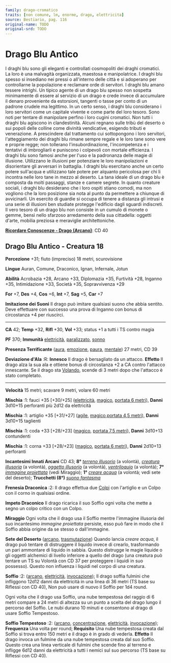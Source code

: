 ```yaml
---
family: drago-cromatico
traits: [non comune, lm, enorme, drago, elettricita]
source: Bestiario, pag. 116
original-name: TODO
original-srd: TODO
---
```


# Drago Blu Antico

I draghi blu sono gli eleganti e controllati cosmopoliti dei draghi cromatici.
La loro è una malvagità organizzata, maestosa e manipolatrice. I draghi blu
spesso si insediano nei pressi o all'interno delle città e si adoperano per
controllarne la popolazione e reclamare orde di servitori. I draghi blu amano
tessere intrighi. Un tipico agente di un drago blu spesso non sospetta
minimamente di essere al servizio di un drago e crede invece di accumulare il
denaro proveniente da estorsioni, tangenti o tasse per conto di un padrone
crudele ma legittimo. In un certo senso, i draghi blu considerano i loro
servitori come un capitale vivente e come parte del loro tesoro. Sono noti per
tentare di manipolare perfino i loro cugini cromatici. Non tutti i draghi blu
agiscono in clandestinità. Alcuni regnano sulle tribù del deserto o sui popoli
delle colline come divinità vendicative, esigendo tributi e venerazione. A
prescindere dal trattamento cui sottopongono i loro servitori, l'atteggiamento
dei draghi blu rimane sempre regale e le loro tane sono vere e proprie regge;
non tollerano l'insubordinazione, l'incompetenza e i tentativi di imbrogliarli e
puniscono i colpevoli con mortale efficienza. I draghi blu sono famosi anche per
l'uso e la padronanza delle magie di illusione. Utilizzano le illusioni per
potenziare le loro manipolazioni e disorientare gli avversari in battaglia. I
draghi blu esercitano anche un certo potere sull'acqua e utilizzano tale potere
per alquanto pericolosa per chi li incontra nelle loro tane in mezzo al deserto.
La tana ideale di un drago blu è composta da molti passaggi, stanze e camere
segrete. In quanto creature sociali, i draghi blu desiderano che i loro ospiti
stiano comodi, ma non vogliono che la loro posizione sia nota al punto da
permettere a chiunque di avvicinarli. Un esercito di guardie si occupa di tenere
a distanza gli intrusi e una serie di illusioni ben studiate protegge l'edificio
dagli sguardi indiscreti. Il vero tesoro di un drago blu non consiste in un
cumulo di monete o gemme, bensì nello sfarzoso arredamento della sua cittadella:
oggetti d'arte, mobilia preziosa e meraviglie architettoniche.

**[Ricordare Conoscenze - Drago (Arcano)](/azioni/abilita/ricordare-conoscenze)**:
CD 40

## Drago Blu Antico - Creatura 18

**Percezione** +31; fiuto (impreciso) 18 metri, scurovisione

**Lingue** Auran, Comune, Draconico, Ignan, Infernale, Jotun

**Abilità** Acrobazia +28, Arcano +33, Diplomazia +35, Furtività +28, Inganno
+35, Intimidazione +33, Società +35, Sopravvivenza +29

**For** +7, **Des** +4, **Cos** +6, **Int** +7, **Sag** +5, **Car** +7

**Imitazione dei Suoni** Il drago può imitare qualsiasi suono che abbia sentito.
Deve effettuare con successo una prova di Inganno con bonus di circostanza +4
per riuscirci.

---

**CA** 42; **Temp** +32, **Rifl** +30, **Vol** +33; status +1 a tutti i TS
contro magia

**PF** 370; **Immunità** [elettricità](/tratti/elettricita),
[paralizzato](/condizioni/paralizzato), [sonno](/tratti/sonno)

**Presenza Terrificante** ([aura](/tratti/aura), [emozione](/tratti/emozione),
[paura](/tratti/paura), [mentale](/tratti/mentale)) 27 metri, CD 39

**Deviazione d'Ala** :R: **Innesco** Il drago è bersagliato da un attacco.
**Effetto** Il drago alza la sua ala e ottiene bonus di circostanza +2 a CA
contro l'attacco innescante. Se il drago sta [Volando](/azioni/base/volare),
scende di 3 metri dopo che l'attacco è stato completato.

---

**Velocità** 15 metri; scavare 9 metri, volare 60 metri

**Mischia** :1: fauci +35 \[+30/+25] ([elettricità](/tratti/elettricita),
[magico](/tratti/magico), [portata 6 metri](/tratti/portata)), **Danni** 3d10+15
perforanti più 2d12 da elettricità

**Mischia** :1: artiglio +35 \[+31/+27] ([agile](/tratti/agile),
[magico](/tratti/magico),[portata 4,5 metri](/tratti/portata)), **Danni**
3d10+15 taglienti

**Mischia** :1: coda +33 \[+28/+23] ([magico](/tratti/magico),
[portata 7,5 metri](/tratti/portata)), **Danni** 3d10+13 contundenti

**Mischia** :1: corna +33 \[+28/+23] ([magico](/tratti/magico),
[portata 6 metri](/tratti/portata)), **Danni** 2d10+13 perforanti

**Incantesimi Innati Arcani** CD 43; **8°**
_[terreno illusorio](/incantesimi/terreno-illusorio)_ (a volontà),
_[creatura illusoria](/incantesimi/creatura-illusoria)_ (a volontà),
_[oggetto illusorio](/incantesimi/oggetto-illusorio)_ (a volontà),
_[ventriloquio](/incantesimi/ventriloquio)_ (a volontà); **7°**
_[immagine proiettata](/incantesimi/immagine-proiettata)_ (vedi Miraggio);
**1°** _[creare acqua](/incantesimi/creare-acqua)_ (a volontà; vedi sete del
deserto); **Trucchetti (8°)** _[suono fantasma](/incantesimi/suono-fantasma)_

**Frenesia Draconica** :2: Il drago effettua due [Colpi](/azioni/base/colpire)
con l'artiglio e un Colpo con il corno in qualsiasi ordine.

**Impeto Draconico** Il drago ricarica il suo Soffio ogni volta che mette a
segno un colpo critico con un Colpo.

**Miraggio** Ogni volta che il drago usa il Soffio mentre l'immagine illusoria
del suo incantesimo _immagine proiettata_ persiste, esso può fare in modo che il
Soffio abbia origine da se stesso o dall'immagine.

**Sete del Deserto** ([arcano](/tratti/arcano),
[trasmutazione](/tratti/trasmutazione)) Quando lancia _creare acqua_, il drago
può tentare di distruggere il liquido invece di crearlo, trasformando un pari
ammontare di liquido in sabbia. Questo distrugge le magie liquide o gli oggetti
alchemici di livello inferiore a quello del drago (una creatura può tentare un
TS su Volontà con CD 37 per proteggere i liquidi in suo possesso). Questo non
influenza i liquidi nel corpo di una creatura.

**Soffio** :2: ([arcano](/tratti/arcano), [elettricità](/tratti/elettricita),
[invocazione](/tratti/invocazione)); Il drago soffia fulmini che infliggono
12d12 danni da elettricità in una linea di 36 metri (TS base su Riflessi con CD
40), Non può usare di nuovo il Soffio per 1d4 round.

Ogni volta che il drago usa Soffio, una nube tempestosa del raggio di 6 metri
compare a 24 metri di altezza su un punto a scelta del drago lungo il percorso
del Soffio. Le nubi durano 10 minuti e consentono al drago di usare Soffio
Tempestoso.

**Soffio Tempestoso** :2: ([arcano](/tratti/arcano),
[concentrazione](/tratti/concentrazione), [elettricità](/tratti/elettricita),
[invocazione](/tratti/invocazione)); **Frequenza** Una volta per round;
**Requisito** Una nube tempestosa creata dal Soffio si trova entro 150 metri e
il drago è in grado di vederla. **Effetto** Il drago invoca un fulmine da una
nube tempestosa creata dal suo Soffio. Questo crea una linea verticale di
fulmini che scende fino al terreno e infligge 6d12 danni da elettricità a tutti
i nemici sul suo percorso (TS base su Riflessi con CD 40).
